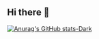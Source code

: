 ## Hi there 👋

[![Anurag's GitHub stats-Dark](https://github-readme-stats.vercel.app/api?username=Gabriel-Bezerra-14&show_icons=true&theme=dark#gh-dark-mode-only)](https://github.com/Gabriel-Bezerra-14/github-readme-stats#gh-dark-mode-only)

<!--
**Gabriel-Bezerra14/Gabriel-Bezerra14** is a ✨ _special_ ✨ repository because its `README.md` (this file) appears on your GitHub profile.

Here are some ideas to get you started:

- 🔭 I’m currently working on ...
- 🌱 I’m currently learning ...
- 👯 I’m looking to collaborate on ...
- 🤔 I’m looking for help with ...
- 💬 Ask me about ...
- 📫 How to reach me: ...
- 😄 Pronouns: ...
- ⚡ Fun fact: ...
-->

